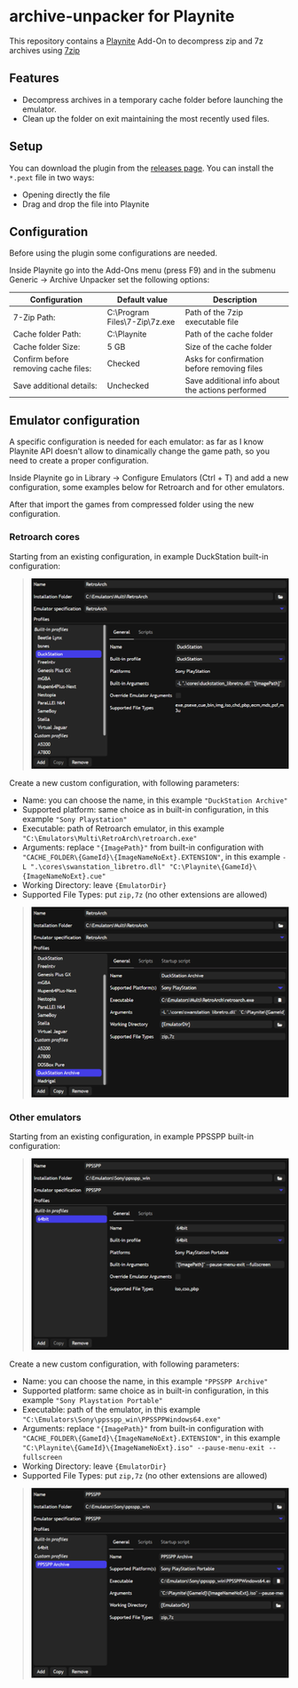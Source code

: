 # archive-unpacker for Playnite
This repository contains a [Playnite](https://playnite.link) Add-On to decompress zip and 7z archives using [7zip](https://www.7-zip.org/) 

## Features
* Decompress archives in a temporary cache folder before launching the emulator.
* Clean up the folder on exit maintaining the most recently used files.

## Setup
You can download the plugin from the [releases page](https://github.com/Nyarlathotep7777/archive-unpacker/releases).
You can install the `*.pext` file in two ways:
  * Opening directly the file
  * Drag and drop the file into Playnite

## Configuration
Before using the plugin some configurations are needed.

Inside Playnite go into the Add-Ons menu (press F9) and in the submenu Generic -> Archive Unpacker set the following options:

| Configuration                            | Default value                     | Description                                          |
|------------------------------------------|-----------------------------------|------------------------------------------------------|
| 7-Zip Path:                              | C:\Program Files\7-Zip\7z.exe     | Path of the 7zip executable file                     |
| Cache folder Path:                       | C:\Playnite                       | Path of the cache folder                             |
| Cache folder Size:                       | 5 GB                              | Size of the cache folder                             |
| Confirm before removing cache files:     | Checked                           | Asks for confirmation before removing files          |
| Save additional details:                 | Unchecked                         | Save additional info about the actions performed     |

## Emulator configuration
A specific configuration is needed for each emulator: as far as I know Playnite API doesn't allow to dinamically change the game path, so you need to create a proper configuration. 

Inside Playnite go in Library -> Configure Emulators (Ctrl + T) and add a new configuration, some examples below for Retroarch and for other emulators.

After that import the games from compressed folder using the new configuration.

### Retroarch cores
Starting from an existing configuration, in example DuckStation built-in configuration:
> ![Screenshot of duckstation built-in configuration](docs/duckstation_builtin.png)

Create a new custom configuration, with following parameters:
  * Name: you can choose the name, in this example `"DuckStation Archive"`
  * Supported platform: same choice as in built-in configuration, in this example `"Sony Playstation"`
  * Executable: path of Retroarch emulator, in this example `"C:\Emulators\Multi\RetroArch\retroarch.exe"`
  * Arguments: replace `"{ImagePath}"` from  built-in configuration with `"CACHE_FOLDER\{GameId}\{ImageNameNoExt}.EXTENSION"`, in this example `-L ".\cores\swanstation_libretro.dll" "C:\Playnite\{GameId}\{ImageNameNoExt}.cue"`
  * Working Directory: leave `{EmulatorDir}`
  * Supported File Types: put `zip,7z` (no other extensions are allowed)
> ![Screenshot of duckstation custom configuration](docs/duckstation_custom.png)

### Other emulators
Starting from an existing configuration, in example PPSSPP built-in configuration:
> ![Screenshot of ppsspp built-in configuration](docs/ppsspp_builtin.png)

Create a new custom configuration, with following parameters:
  * Name: you can choose the name, in this example `"PPSSPP Archive"`
  * Supported platform: same choice as in built-in configuration, in this example `"Sony Playstation Portable"`
  * Executable: path of the emulator, in this example `"C:\Emulators\Sony\ppsspp_win\PPSSPPWindows64.exe"`
  * Arguments: replace `"{ImagePath}"` from  built-in configuration with `"CACHE_FOLDER\{GameId}\{ImageNameNoExt}.EXTENSION"`, in this example `"C:\Playnite\{GameId}\{ImageNameNoExt}.iso" --pause-menu-exit --fullscreen`
  * Working Directory: leave `{EmulatorDir}`
  * Supported File Types: put `zip,7z` (no other extensions are allowed)
> ![Screenshot of ppsspp custom configuration](docs/ppsspp_custom.png)
